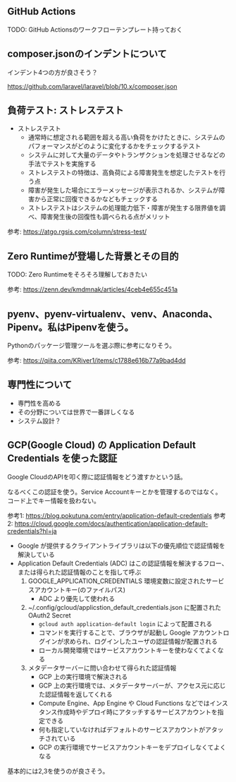 ## GitHub Actions

TODO: GitHub Actionsのワークフローテンプレート持っておく

## composer.jsonのインデントについて

インデント4つの方が良さそう？

https://github.com/laravel/laravel/blob/10.x/composer.json

## 負荷テスト: ストレステスト

- ストレステスト
    - 通常時に想定される範囲を超える高い負荷をかけたときに、システムのパフォーマンスがどのように変化するかをチェックするテスト
    - システムに対して大量のデータやトランザクションを処理させるなどの手法でテストを実施する
    - ストレステストの特徴は、高負荷による障害発生を想定したテストを行う点
    - 障害が発生した場合にエラーメッセージが表示されるか、システムが障害から正常に回復できるかなどもチェックする
    - ストレステストはシステムの処理能力低下・障害が発生する限界値を調べ、障害発生後の回復性も調べられる点がメリット

参考: https://atgo.rgsis.com/column/stress-test/

## Zero Runtimeが登場した背景とその目的

TODO: Zero Runtimeをそろそろ理解しておきたい

参考: https://zenn.dev/kmdmnak/articles/4ceb4e655c451a

## pyenv、pyenv-virtualenv、venv、Anaconda、Pipenv。私はPipenvを使う。

Pythonのパッケージ管理ツールを選ぶ際に参考になりそう。

参考: https://qiita.com/KRiver1/items/c1788e616b77a9bad4dd

## 専門性について

- 専門性を高める
- その分野については世界で一番詳しくなる
- システム設計？

## GCP(Google Cloud) の Application Default Credentials を使った認証

Google CloudのAPIを叩く際に認証情報をどう渡すかという話。

なるべくこの認証を使う。Service Accountキーとかを管理するのではなく。
コード上でキー情報を扱わない。

参考1: https://blog.pokutuna.com/entry/application-default-credentials
参考2: https://cloud.google.com/docs/authentication/application-default-credentials?hl=ja

- Google が提供するクライアントライブラリは以下の優先順位で認証情報を解決している
- Application Default Credentials (ADC) はこの認証情報を解決するフロー、または得られた認証情報のことを指して呼ぶ
    1. GOOGLE_APPLICATION_CREDENTIALS 環境変数に設定されたサービスアカウントキー(のファイルパス)
        - ADC より優先して使われる
    2. ~/.config/gcloud/applicstion_default_credentials.json に配置された OAuth2 Secret
        - `gcloud auth application-default login` によって配置される
        - コマンドを実行することで、ブラウザが起動し Google アカウントログインが求められ、ログインしたユーザの認証情報が配置される
        - ローカル開発環境ではサービスアカウントキーを使わなくてよくなる
    3. メタデータサーバーに問い合わせて得られた認証情報
        - GCP 上の実行環境で解決される
        - GCP 上の実行環境では、メタデータサーバーが、アクセス元に応じた認証情報を返してくれる
        - Compute Engine、App Engine や Cloud Functions などではインスタンス作成時やデプロイ時にアタッチするサービスアカウントを指定できる
        - 何も指定していなければデフォルトのサービスアカウントがアタッチされている
        - GCP の実行環境でサービスアカウントキーをデプロイしなくてよくなる

基本的には2,3を使うのが良さそう。

